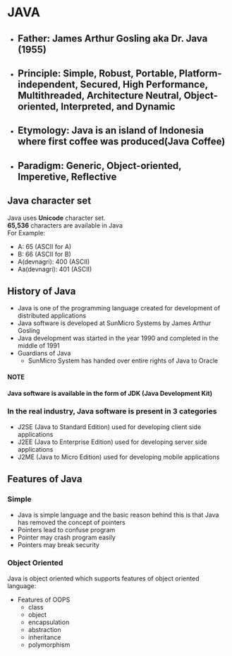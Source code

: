 
# JAVA

+ ## Father: James Arthur Gosling aka Dr. Java (1955)

+ ## Principle: Simple, Robust, Portable, Platform-independent, Secured, High Performance, Multithreaded, Architecture Neutral, Object-oriented, Interpreted, and Dynamic

+ ## Etymology: Java is an island of Indonesia where first coffee was produced(Java Coffee)

+ ## Paradigm: Generic, Object-oriented, Imperetive, Reflective

## Java character set

Java uses **Unicode** character set.  </br>
**65,536** characters are available in Java </br>
For Example:

+ A: 65 (ASCII for A)
+ B: 66 (ASCII for B)
+ A(devnagri): 400  (ASCII)
+ Aa(devnagri): 401 (ASCII)

## History of Java

+ Java is one of the programming language created for development of distributed applications
+ Java software is developed at SunMicro Systems by James Arthur Gosling
+ Java development was started in the year 1990 and completed in the middle of 1991
+ Guardians of Java
  + SunMicro System has handed over entire rights of Java to Oracle

#### NOTE

#### Java software is available in the form of JDK (Java Development Kit)

### In the real industry, Java software is present in 3 categories

+ J2SE (Java to Standard Edition)
        used for developing client side applications
+ J2EE (Java to Enterprise Edition)
        used for developing server side applications
+ J2ME (Java to Micro Edition)
        used for developing mobile applications

## Features of Java

### Simple

+ Java is simple language and the basic reason behind this is that Java has removed the concept of pointers
+ Pointers lead to confuse program
+ Pointer may crash program easily
+ Pointers may break security

### Object Oriented

Java is object oriented which supports features of object oriented language:

+ Features of OOPS
  + class
  + object
  + encapsulation
  + abstraction
  + inheritance
  + polymorphism
  